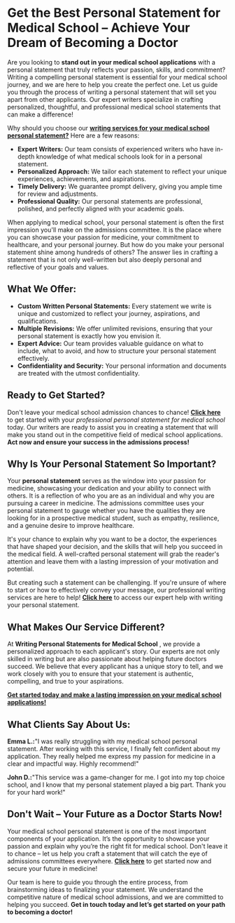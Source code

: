 # Get the Best Personal Statement for Medical School – Achieve Your Dream of Becoming a Doctor

Are you looking to **stand out in your medical school applications** with a personal statement that truly reflects your passion, skills, and commitment? Writing a compelling personal statement is essential for your medical school journey, and we are here to help you create the perfect one. Let us guide you through the process of writing a personal statement that will set you apart from other applicants. Our expert writers specialize in crafting personalized, thoughtful, and professional medical school statements that can make a difference!

Why should you choose our [**writing services for your medical school personal statement?**](https://tinyurl.com/topessay?keyword=writing+personal+statement+for+medical+school) Here are a few reasons:

- **Expert Writers:** Our team consists of experienced writers who have in-depth knowledge of what medical schools look for in a personal statement.
- **Personalized Approach:** We tailor each statement to reflect your unique experiences, achievements, and aspirations.
- **Timely Delivery:** We guarantee prompt delivery, giving you ample time for review and adjustments.
- **Professional Quality:** Our personal statements are professional, polished, and perfectly aligned with your academic goals.

When applying to medical school, your personal statement is often the first impression you'll make on the admissions committee. It is the place where you can showcase your passion for medicine, your commitment to healthcare, and your personal journey. But how do you make your personal statement shine among hundreds of others? The answer lies in crafting a statement that is not only well-written but also deeply personal and reflective of your goals and values.

## What We Offer:

- **Custom Written Personal Statements:** Every statement we write is unique and customized to reflect your journey, aspirations, and qualifications.
- **Multiple Revisions:** We offer unlimited revisions, ensuring that your personal statement is exactly how you envision it.
- **Expert Advice:** Our team provides valuable guidance on what to include, what to avoid, and how to structure your personal statement effectively.
- **Confidentiality and Security:** Your personal information and documents are treated with the utmost confidentiality.

## **Ready to Get Started?**

Don't leave your medical school admission chances to chance! [**Click here**](https://tinyurl.com/topessay?keyword=writing+personal+statement+for+medical+school) to get started with your _professional personal statement for medical school_ today. Our writers are ready to assist you in creating a statement that will make you stand out in the competitive field of medical school applications. **Act now and ensure your success in the admissions process!**

## Why Is Your Personal Statement So Important?

Your **personal statement** serves as the window into your passion for medicine, showcasing your dedication and your ability to connect with others. It is a reflection of who you are as an individual and why you are pursuing a career in medicine. The admissions committee uses your personal statement to gauge whether you have the qualities they are looking for in a prospective medical student, such as empathy, resilience, and a genuine desire to improve healthcare.

It's your chance to explain why you want to be a doctor, the experiences that have shaped your decision, and the skills that will help you succeed in the medical field. A well-crafted personal statement will grab the reader's attention and leave them with a lasting impression of your motivation and potential.

But creating such a statement can be challenging. If you're unsure of where to start or how to effectively convey your message, our professional writing services are here to help! [**Click here**](https://tinyurl.com/topessay?keyword=writing+personal+statement+for+medical+school) to access our expert help with writing your personal statement.

## What Makes Our Service Different?

At **Writing Personal Statements for Medical School** , we provide a personalized approach to each applicant's story. Our experts are not only skilled in writing but are also passionate about helping future doctors succeed. We believe that every applicant has a unique story to tell, and we work closely with you to ensure that your statement is authentic, compelling, and true to your aspirations.

[**Get started today and make a lasting impression on your medical school applications!**](https://tinyurl.com/topessay?keyword=writing+personal+statement+for+medical+school)

## What Clients Say About Us:

**Emma L.:**"I was really struggling with my medical school personal statement. After working with this service, I finally felt confident about my application. They really helped me express my passion for medicine in a clear and impactful way. Highly recommend!"

**John D.:**"This service was a game-changer for me. I got into my top choice school, and I know that my personal statement played a big part. Thank you for your hard work!"

## **Don't Wait – Your Future as a Doctor Starts Now!**

Your medical school personal statement is one of the most important components of your application. It’s the opportunity to showcase your passion and explain why you’re the right fit for medical school. Don't leave it to chance – let us help you craft a statement that will catch the eye of admissions committees everywhere. [**Click here**](https://tinyurl.com/topessay?keyword=writing+personal+statement+for+medical+school) to get started now and secure your future in medicine!

Our team is here to guide you through the entire process, from brainstorming ideas to finalizing your statement. We understand the competitive nature of medical school admissions, and we are committed to helping you succeed. **Get in touch today and let’s get started on your path to becoming a doctor!**
